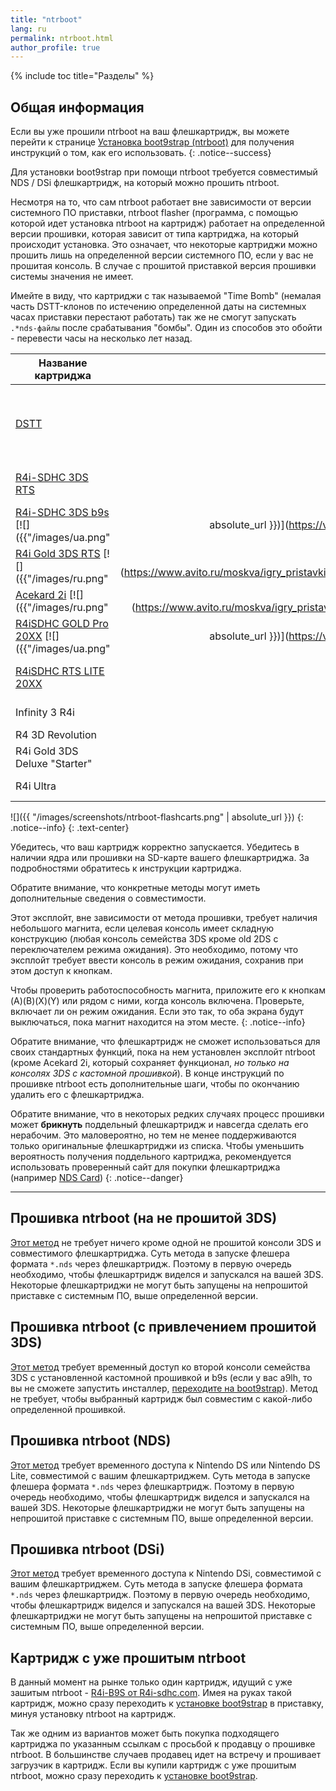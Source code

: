 ```yaml
---
title: "ntrboot"
lang: ru
permalink: ntrboot.html
author_profile: true
---
```

{% include toc title="Разделы" %}

## Общая информация

Если вы уже прошили ntrboot на ваш флешкартридж, вы можете перейти к странице [Установка boot9strap (ntrboot)](installing-boot9strap-ntrboot) для получения инструкций о том, как его использовать.
{: .notice--success}

Для установки boot9strap при помощи ntrboot требуется совместимый NDS / DSi флешкартридж, на который можно прошить ntrboot.

Несмотря на то, что сам ntrboot работает вне зависимости от версии системного ПО приставки, ntrboot flasher (программа, с помощью которой идет установка ntrboot на картридж) работает на определенной версии прошивки, которая зависит от типа картриджа, на который происходит установка. Это означает, что некоторые картриджи можно прошить лишь на определенной версии системного ПО, если у вас не прошитая консоль. В случае с прошитой приставкой версия прошивки системы значения не имеет. 

Имейте в виду, что картриджи с так называемой "Time Bomb" (немалая часть DSTT-клонов по истечению определенной даты на системных часах приставки перестают работать) так же не смогут запускать `.*nds-файлы` после срабатывания "бомбы". Один из способов это обойти - перевести часы на несколько лет назад. 

| Название картриджа | Примерная стоимость | "Time Bomb" | Версия 3DS | Версия DSi | Версия NDS | Примечания |
|-|-:|:-:|:-:|:-:|:-:|-|
| [DSTT](http://www.nds-card.com/ProShow.asp?ProID=157) | $9.99 | Нет | - | - | Все | Только модели с определенными [чипами памяти](https://gist.github.com/Hikari-chin/6b48f1bb8dd15136403c15c39fafdb42) совместимы с ntrboot. |
| [R4i-SDHC 3DS RTS](http://www.nds-card.com/ProShow.asp?ProID=146) | $13.99 | Возможно (дата неизвестна) | <= 11.6.0 | <= 1.4.5 | Все | |
| [R4i-SDHC 3DS b9s](http://R4i-sdhc.com) [![]({{"/images/ua.png" | absolute_url }})](https://vk.com/market-125012133?section=album_3&w=product-125012133_1058176) | $9.99 | Возможно (дата неизвестна) | <= 11.6.0 | <= 1.4.5 | Все | Картридж продается с предустановленнмы ntrboot |
| [R4i Gold 3DS RTS](http://www.nds-card.com/ProShow.asp?ProID=149) [![]({{"/images/ru.png" | absolute_url }})](https://www.avito.ru/moskva/igry_pristavki_i_programmy/fleshkartridzh_r4i_gold_dlya_nintendo_ds_dsi_3ds_2ds_604415936) | $19.99 | Нет | <= 11.6.0 | <= 1.4.5 | Все | |
| [Acekard 2i](http://www.nds-card.com/ProShow.asp?ProID=160) [![]({{"/images/ru.png" | absolute_url }})](https://www.avito.ru/moskva/igry_pristavki_i_programmy/fleshkartridzh_fleshka_acekard_2i_dlya_nintendo_ds_544116629) | $20.99 | Нет | <= 4.3.0 | <= 1.4.4 | Все | |
| [R4iSDHC GOLD Pro 20XX](http://www.nds-card.com/ProShow.asp?ProID=490) [![]({{"/images/ua.png" | absolute_url }})](https://vk.com/market-125012133?section=album_3&w=product-125012133_1058176) | $9.99 | 3.9b: 3 сентября, 2019 | <= 11.6.0 | <= 1.4.5 | Все | Все R4iSDHC 20XX идентичны. |
| [R4iSDHC RTS LITE 20XX](http://www.nds-card.com/ProShow.asp?ProID=450) | $13.99 | 3.9b: 3 сентября, 2019 | <= 11.6.0 | <= 1.4.5 | Все | Все R4iSDHC 20XX идентичны. |
| Infinity 3 R4i |  | Нет | <= 11.6.0 | <= 1.4.5 | Все | |
| R4 3D Revolution |  | Нет | - | - | Все | |
| R4i Gold 3DS Deluxe "Starter" |  | Нет | 4.1.0 - 4.5.0 | <= 1.4.5 | Все | |
| R4i Ultra |  | Нет | <= 4.3.0 | <= 1.4.5 | Все | |
  
  ![]({{ "/images/screenshots/ntrboot-flashcarts.png" | absolute_url }})
  {: .notice--info}
  {: .text-center}
  
Убедитесь, что ваш картридж корректно запускается. Убедитесь в наличии ядра или прошивки на SD-карте вашего флешкартриджа. За подробностями обратитесь к инструкции картриджа.
  
Обратите внимание, что конкретные методы могут иметь дополнительные сведения о совместимости.

Этот эксплойт, вне зависимости от метода прошивки, требует наличия небольшого магнита, если целевая консоль имеет складную конструкцию (любая консоль семейства 3DS кроме old 2DS с переключателем режима ожидания). Это необходимо, потому что эксплойт требует ввести консоль в режим ожидания, сохранив при этом доступ к кнопкам.

Чтобы проверить работоспособность магнита, приложите его к кнопкам (A)(B)(X)(Y) или рядом с ними, когда консоль включена. Проверьте, включает ли он режим ожидания. Если это так, то оба экрана будут выключаться, пока магнит находится на этом месте.
{: .notice--info}

Обратите внимание, что флешкартридж не сможет использоваться для своих стандартных функций, пока на нем установлен эксплойт ntrboot (кроме Acekard 2i, который сохраняет функционал, *но только на консолях 3DS с кастомной прошивкой*). В конце инструкций по прошивке ntrboot есть дополнительные шаги, чтобы по окончанию удалить его с флешкартриджа.

Обратите внимание, что в некоторых редких случаях процесс прошивки может **брикнуть** поддельный флешкартридж и навсегда сделать его нерабочим. Это маловероятно, но тем не менее поддерживаются только оригинальные флешкартриджи из списка. Чтобы уменьшить вероятность получения поддельного картриджа, рекомендуется использовать проверенный сайт для покупки флешкартриджа (например [NDS Card](http://www.nds-card.com/))
{: .notice--danger}

___

## Прошивка ntrboot (на не прошитой 3DS)

[Этот метод](flashing-ntrboot-3ds-single-system) не требует ничего кроме одной не прошитой консоли 3DS и совместимого флешкартриджа. Суть метода в запуске флешера формата `*.nds` через флешкартридж. Поэтому в первую очередь необходимо, чтобы флешкартридж виделся и запускался на вашей 3DS. Некоторые флешкартриджи не могут быть запущены на непрошитой приставке с системным ПО, выше определенной версии. 

## Прошивка ntrboot (с привлечением прошитой 3DS)

[Этот метод](flashing-ntrboot-3ds-multi-system) требует временный доступ ко второй консоли семейства 3DS с установленной кастомной прошивкой и b9s (если у вас a9lh, то вы не сможете запустить инсталлер, [переходите на boot9strap](a9lh-to-b9s)). Метод не требует, чтобы выбранный картридж был совместим с какой-либо определенной прошивкой. 

## Прошивка ntrboot (NDS)

[Этот метод](flashing-ntrboot-nds) требует временного доступа к Nintendo DS или Nintendo DS Lite, совместимой с вашим флешкартриджем. Суть метода в запуске флешера формата `*.nds` через флешкартридж. Поэтому в первую очередь необходимо, чтобы флешкартридж виделся и запускался на вашей 3DS. Некоторые флешкартриджи не могут быть запущены на непрошитой приставке с системным ПО, выше определенной версии. 

## Прошивка ntrboot (DSi)

[Этот метод](flashing-ntrboot-dsi) требует временного доступа к Nintendo DSi, совместимой с вашим флешкартриджем. Суть метода в запуске флешера формата `*.nds` через флешкартридж. Поэтому в первую очередь необходимо, чтобы флешкартридж виделся и запускался на вашей 3DS. Некоторые флешкартриджи не могут быть запущены на непрошитой приставке с системным ПО, выше определенной версии.

## Картридж с уже прошитым ntrboot 

В данный момент на рынке только один картридж, идущий с уже зашитым ntrboot - [R4i-B9S от R4i-sdhc.com](http://R4i-sdhc.com). Имея на руках такой картридж, можно сразу переходить к [установке boot9strap](installing-boot9strap-ntrboot) в приставку, минуя установку ntrboot на картридж. 

Так же одним из вариантов может быть покупка подходящего картриджа по указанным ссылкам с просьбой к продавцу о прошивке ntrboot. В большинстве случаев продавец идет на встречу и прошивает загрузчик в картридж. Если вы купили картридж с уже прошитым ntrboot, можно сразу переходить к [установке boot9strap](installing-boot9strap-ntrboot).